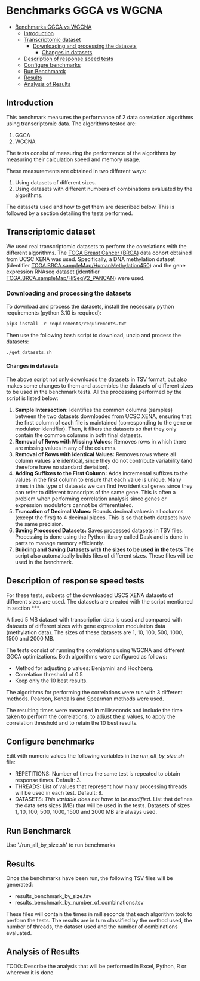 # Benchmarks GGCA vs WGCNA

- [Benchmarks GGCA vs WGCNA](#benchmarks-ggca-vs-wgcna)
  - [Introduction](#introduction)
  - [Transcriptomic dataset](#transcriptomic-dataset)
    - [Downloading and processing the datasets](#downloading-and-processing-the-datasets)
      - [Changes in datasets](#changes-in-datasets)
  - [Description of response speed tests](#description-of-response-speed-tests)
  - [Configure benchmarks](#configure-benchmarks)
  - [Run Benchmarck](#run-benchmarck)
  - [Results](#results)
  - [Analysis of Results](#analysis-of-results)

## Introduction

This benchmark measures the performance of 2 data correlation algorithms using transcriptomic data.
The algorithms tested are:

1. GGCA
2. WGCNA

The tests consist of measuring the performance of the algorithms by measuring their calculation speed and memory usage.

These measurements are obtained in two different ways:

1. Using datasets of different sizes.
2. Using datasets with different numbers of combinations evaluated by the algorithms.

The datasets used and how to get them are described below. This is followed by a section detailing the tests performed.

## Transcriptomic dataset

We used real transcriptomic datasets to perform the correlations with the different algorithms. The [TCGA Breast Cancer (BRCA)](https://xenabrowser.net/datapages/?cohort=TCGA%20Breast%20Cancer%20(BRCA)&removeHub=https%3A%2F%2Fxena.treehouse.gi.ucsc.edu%3A443) data cohort obtained from UCSC XENA was used.
Specifically, a DNA methylation dataset (identifier [TCGA.BRCA.sampleMap/HumanMethylation450](https://xenabrowser.net/datapages/?dataset=TCGA.BRCA.sampleMap%2FHumanMethylation450&host=https%3A%2F%2Ftcga.xenahubs.net&removeHub=https%3A%2F%2Fxena.treehouse.gi.ucsc.edu%3A443)) and the gene expression RNAseq dataset (identifier [TCGA.BRCA.sampleMap/HiSeqV2_PANCAN](https://xenabrowser.net/datapages/?dataset=TCGA.BRCA.sampleMap%2FHiSeqV2_PANCAN&host=https%3A%2F%2Ftcga.xenahubs.net&removeHub=https%3A%2F%2Fxena.treehouse.gi.ucsc.edu%3A443)) were used.

### Downloading and processing the datasets

To download and process the datasets, install the necessary python requirements (python 3.10 is required):  

``` python
pip3 install -r requirements/requirements.txt
```

Then use the following bash script to download, unzip and process the datasets:

``` bash
./get_datasets.sh
```

#### Changes in datasets

The above script not only downloads the datasets in TSV format, but also makes some changes to them and assembles the datasets of different sizes to be used in the benchmark tests. All the processing performed by the script is listed below:

1. **Sample Intersection:**
Identifies the common columns (samples) between the two datasets downloaded from UCSC XENA, ensuring that the first column of each file is maintained (corresponding to the gene or modulator identifier). Then, it filters the datasets so that they only contain the common columns in both final datasets.
2. **Removal of Rows with Missing Values:**
Removes rows in which there are missing values ​​in any of the columns.
3. **Removal of Rows with Identical Values:**
Removes rows where all column values ​​are identical, since they do not contribute variability (and therefore have no standard deviation).
4. **Adding Suffixes to the First Column:**
Adds incremental suffixes to the values ​​in the first column to ensure that each value is unique. Many times in this type of datasets we can find two identical genes since they can refer to different transcripts of the same gene. This is often a problem when performing correlation analysis since genes or expression modulators cannot be differentiated.
5. **Truncation of Decimal Values:**
Rounds decimal values ​​in all columns (except the first) to 4 decimal places. This is so that both datasets have the same precision.
6. **Saving Processed Datasets:**
Saves processed datasets in TSV files. Processing is done using the Python library called Dask and is done in parts to manage memory efficiently.
7. **Building and Saving Datasets with the sizes to be used in the tests**
The script also automatically builds files of different sizes. These files will be used in the benchmark.

## Description of response speed tests

For these tests, subsets of the downloaded USCS XENA datasets of different sizes are used. The datasets are created with the script mentioned in section ***.

A fixed 5 MB dataset with transcription data is used and compared with datasets of different sizes with gene expression modulation data (methylation data). The sizes of these datasets are 1, 10, 100, 500, 1000, 1500 and 2000 MB.

The tests consist of running the correlations using WGCNA and different GGCA optimizations.
Both algorithms were configured as follows:

- Method for adjusting p values: Benjamini and Hochberg.
- Correlation threshold of 0.5
- Keep only the 10 best results.

The algorithms for performing the correlations were run with 3 different methods. Pearson, Kendalls and Spearman methods were used.

The resulting times were measured in milliseconds and include the time taken to perform the correlations, to adjust the p values, to apply the correlation threshold and to retain the 10 best results.

## Configure benchmarks

Edit with numeric values the following variables in the *run_all_by_size.sh* file:

- REPETITIONS: Number of times the same test is repeated to obtain response times. Default: 3.
- THREADS: List of values ​​that represent how many processing threads will be used in each test. Default: 8.
- DATASETS: *This variable does not have to be modified*. List that defines the data sets sizes (MB) that will be used in the tests. Datasets of sizes 1, 10, 100, 500, 1000, 1500 and 2000 MB are always used.

## Run Benchmarck

Use './run_all_by_size.sh' to run benchmarks

## Results

Once the benchmarks have been run, the following TSV files will be generated:

- results_benchmark_by_size.tsv
- results_benchmark_by_number_of_combinations.tsv

These files will contain the times in milliseconds that each algorithm took to perform the tests. The results are in turn classified by the method used, the number of threads, the dataset used and the number of combinations evaluated.

## Analysis of Results

TODO: Describe the analysis that will be performed in Excel, Python, R or wherever it is done
